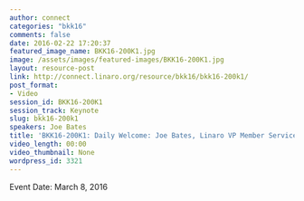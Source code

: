 ```yaml
---
author: connect
categories: "bkk16"
comments: false
date: 2016-02-22 17:20:37
featured_image_name: BKK16-200K1.jpg
image: /assets/images/featured-images/BKK16-200K1.jpg
layout: resource-post
link: http://connect.linaro.org/resource/bkk16/bkk16-200k1/
post_format:
- Video
session_id: BKK16-200K1
session_track: Keynote
slug: bkk16-200k1
speakers: Joe Bates
title: 'BKK16-200K1: Daily Welcome: Joe Bates, Linaro VP Member Services'
video_length: 00:00
video_thumbnail: None
wordpress_id: 3321
---
```


Event Date: March 8, 2016
